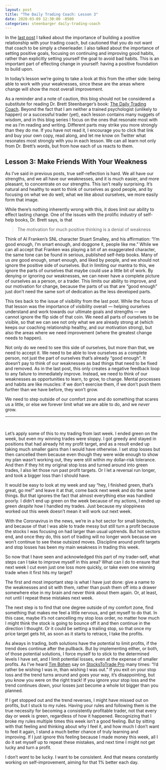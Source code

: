```yaml
---
layout: post
title: "The Daily Trading Coach: Lesson 3"
date: 2020-03-09 12:30:00 -0500
categories: steenbarger daily-trading-coach
---
```


In the [last post](http://bit.ly/steenbarger2) I talked about the importance of building a positive relationship with your trading coach, but cautioned that you do not want that coach to be simply a cheerleader. I also talked about the importance of setting positive goals, focusing on continuing and improving good habits, rather than explicitly setting yourself the goal to avoid bad habits. This is an important part of effecting change in yourself: having a positive foundation to build upon.

In today’s lesson we’re going to take a look at this from the other side: being able to work with your weaknesses, since these are the areas where change will show the most overall improvement.

As a reminder and a note of caution, this blog should not be considered a substitute for reading Dr. Brett Steenbarger’s book: [The Daily Trading Coach](https://amzn.to/2I9rlMQ). Beyond the fact that I am neither a trained psychologist (unlikely to happen) or a successful trader (yet), each lesson contains many nuggets of wisdom, and in this blog series I focus on the ones that resonate most with me as I’m reading and writing. Different parts may strike you more strongly than they do me. If you have not read it, I encourage you to click that link and buy your own copy, read along, and let me know on Twitter what resonates most strongly with you in each lesson. We can all learn not only from Dr. Brett’s words, but from how each of us reacts to them.

## Lesson 3: Make Friends With Your Weakness

As I’ve said in previous posts, true self-reflection is hard. We all have our strengths, and we all have our weaknesses, and it is much easier, and more pleasant, to concentrate on our strengths. This isn’t really surprising. It’s natural and healthy to want to think of ourselves as good people, and by focusing on what we do well, what we like about ourselves, we more easily form that image.

While there’s nothing inherently wrong with this, it does limit our ability to effect lasting change. One of the issues with the prolific industry of self-help books, Dr. Brett says, is that

> The motivation for much positive thinking is a denial of weakness

Think of Al Franken’s SNL character Stuart Smalley, and his affirmation: “I’m good enough, I’m smart enough, and doggone it, people like me.” While we can all accept that Franken was playing a bit of an exaggerated character, the same tone can be found in serious, published self-help books. Many of us *are* good enough, smart enough, and liked by people, and we should not ignore the positive side of ourselves. But in limiting our mantra to this, we ignore the parts of ourselves that maybe could use a little bit of work. By denying or ignoring our weaknesses, we can never have a complete picture of ourselves as a person, or a trader. This limits our ability to improve, and our motivation for change, because the parts of us that are “good enough” just don’t need the same sort of dedication as the less developed parts.

This ties back to the issue of visibility from the last post. While the focus of that lesson was the importance of visibility overall — helping ourselves understand and work towards our ultimate goals and strengths — we cannot ignore the flip side of that coin. We need all parts of ourselves to be visible, so that we can see not only what we are already strong at (which keeps our coaching relationship healthy, and our motivation strong), but also the areas where we need improvement (where the greatest change needs to happen).

Not only do we need to see this side of ourselves, but more than that, we need to accept it. We need to be able to love ourselves as a complete person, not just the part of ourselves that’s already “good enough”. It doesn’t pay to think of our weaknesses as bad things that need to be fixed and removed. As in the last post, this only creates a negative feedback loop to any failure to immediately improve. Instead, we need to think of our weaknesses as opportunities to learn, to grow, to change. Mental processes and habits are like muscles: if we don’t exercise them, if we don’t push them further than we have before, they won’t grow.

We need to step outside of our comfort zone and do something that scares us a little, or else we forever limit what we are able to do, and we *never* grow.

---
<br/>

Let’s apply some of this to my trading from last week. I ended green on the week, but even my winning trades were sloppy. I got greedy and stayed in positions that had already hit my profit target, and as a result ended up taking much smaller gains than I would have otherwise. I set stop losses but then cancelled them because even though they were wide enough to show my plan wasn’t working out, they were still within my dollar-risk tolerance. And then if they hit my original stop loss and turned around into green trades, I also let those run past profit targets. Or I let a reversal run longer, and took a bigger loss than I should have.

It would be easy to look at my week and say “hey, I finished green, that’s great, go me!” and leave it at that, come back next week and do the same things. But that ignores the fact that almost everything else was handled poorly. I didn’t end up green on the week because of my actions, I ended up green *despite* how I handled my trades. Just because my sloppiness worked out this week doesn’t mean it will work out next week.

With the Coronavirus in the news, we’re in a hot sector for small biotechs, and because of that I was able to trade messy but still turn a profit because the stocks I was focusing on had larger than usual uptrends. But hot sectors end, and once they do, this sort of trading will no longer work because we won’t continue to see these outsized moves. Discipline around profit targets and stop losses has been my main weakness in trading this week.

So now that I have seen and acknowledged this part of my trader-self, what steps can I take to improve myself in this area? What can I do to ensure that next week I cut even just one loss more quickly, or take even one winning trade when it first hits my target?

The first and most important step is what I have just done: give a name to the weaknesses and sit with them, rather than push them off into a drawer somewhere else in my brain and never think about them again. Or, at least, not until I repeat these mistakes next week.

The next step is to find that one degree outside of my comfort zone, find something that makes me feel a little nervous, and get myself to do that. In this case, maybe it’s not cancelling my stop loss order, no matter how much I might think the stock is going to bounce off it and then continue in the direction I thought. Or it could be setting a trailing stop, so that once my price target gets hit, as soon as it starts to retrace, I take the profits.

As always in trading, both solutions have the potential to limit profits, if the trend does continue after the pullback. But by implementing either, or both, of those potential solutions, I force myself to to stick to the determined levels I have set, and I limit potential losses, even at the expense of smaller profits. As I’ve heard [Tim Bohen](https://twitter.com/Bohen) say on [StocksToTrade Pro](https://stockstotrade.com/pro) many times: “I’d rather be wishing I was in, than wishing I was out.” If you exit on your stop loss and the trend turns around and goes your way, it’s disappointing, but you know you were on the right track! If you ignore your stop loss and the trend continues down, your losses just become a whole lot bigger than you planned.

If I get stopped out and the trend reverses, I might have missed out on profits, but I stuck to my rules. Having your rules and following them is the true necessity for becoming a consistently profitable trader, not that every day or week is green, regardless of how it happened. Recognizing that I broke my rules multiple times this week isn’t a good feeling. But by sitting with that feeling and thinking about why I feel it, and how much I don’t want to feel it again, I stand a much better chance of truly learning and improving. If I just ignore this feeling because I made money this week, all I do it set myself up to repeat these mistakes, and next time I might not get lucky and turn a profit.

I don’t *want* to be lucky. I want to be consistent. And that means constantly working on self-improvement, aiming for that 1% better each day.

